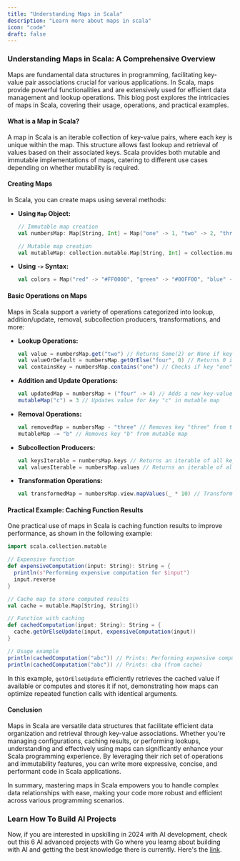 ```yaml
---
title: "Understanding Maps in Scala"
description: "Learn more about maps in scala"
icon: "code"
draft: false
---
```

### Understanding Maps in Scala: A Comprehensive Overview

Maps are fundamental data structures in programming, facilitating key-value pair associations crucial for various applications. In Scala, maps provide powerful functionalities and are extensively used for efficient data management and lookup operations. This blog post explores the intricacies of maps in Scala, covering their usage, operations, and practical examples.

#### What is a Map in Scala?

A map in Scala is an iterable collection of key-value pairs, where each key is unique within the map. This structure allows fast lookup and retrieval of values based on their associated keys. Scala provides both mutable and immutable implementations of maps, catering to different use cases depending on whether mutability is required.

#### Creating Maps

In Scala, you can create maps using several methods:

- **Using `Map` Object:**
  ```scala
  // Immutable map creation
  val numbersMap: Map[String, Int] = Map("one" -> 1, "two" -> 2, "three" -> 3)

  // Mutable map creation
  val mutableMap: collection.mutable.Map[String, Int] = collection.mutable.Map("a" -> 1, "b" -> 2)
  ```

- **Using `->` Syntax:**
  ```scala
  val colors = Map("red" -> "#FF0000", "green" -> "#00FF00", "blue" -> "#0000FF")
  ```

#### Basic Operations on Maps

Maps in Scala support a variety of operations categorized into lookup, addition/update, removal, subcollection producers, transformations, and more:

- **Lookup Operations:**
  ```scala
  val value = numbersMap.get("two") // Returns Some(2) or None if key not found
  val valueOrDefault = numbersMap.getOrElse("four", 0) // Returns 0 if key "four" not found
  val containsKey = numbersMap.contains("one") // Checks if key "one" exists
  ```

- **Addition and Update Operations:**
  ```scala
  val updatedMap = numbersMap + ("four" -> 4) // Adds a new key-value pair to the map
  mutableMap("c") = 3 // Updates value for key "c" in mutable map
  ```

- **Removal Operations:**
  ```scala
  val removedMap = numbersMap - "three" // Removes key "three" from the map
  mutableMap -= "b" // Removes key "b" from mutable map
  ```

- **Subcollection Producers:**
  ```scala
  val keysIterable = numbersMap.keys // Returns an iterable of all keys
  val valuesIterable = numbersMap.values // Returns an iterable of all values
  ```

- **Transformation Operations:**
  ```scala
  val transformedMap = numbersMap.view.mapValues(_ * 10) // Transforms values in the map
  ```

#### Practical Example: Caching Function Results

One practical use of maps in Scala is caching function results to improve performance, as shown in the following example:

```scala
import scala.collection.mutable

// Expensive function
def expensiveComputation(input: String): String = {
  println(s"Performing expensive computation for $input")
  input.reverse
}

// Cache map to store computed results
val cache = mutable.Map[String, String]()

// Function with caching
def cachedComputation(input: String): String = {
  cache.getOrElseUpdate(input, expensiveComputation(input))
}

// Usage example
println(cachedComputation("abc")) // Prints: Performing expensive computation for abc; cba
println(cachedComputation("abc")) // Prints: cba (from cache)
```

In this example, `getOrElseUpdate` efficiently retrieves the cached value if available or computes and stores it if not, demonstrating how maps can optimize repeated function calls with identical arguments.

#### Conclusion

Maps in Scala are versatile data structures that facilitate efficient data organization and retrieval through key-value associations. Whether you're managing configurations, caching results, or performing lookups, understanding and effectively using maps can significantly enhance your Scala programming experience. By leveraging their rich set of operations and immutability features, you can write more expressive, concise, and performant code in Scala applications.

In summary, mastering maps in Scala empowers you to handle complex data relationships with ease, making your code more robust and efficient across various programming scenarios.

### Learn How To Build AI Projects

Now, if you are interested in upskilling in 2024 with AI development, check out this 6 AI advanced projects with Go where you learng about building with AI and getting the best knowledge there is currently. Here's the [link](https://akhilsharmatech.gumroad.com/l/zgxqq).
